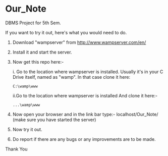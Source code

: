 # Our_Note
DBMS Project for 5th Sem.

If you want to try it out, here's what you would need to do.

1.  Download "wampserver" from http://www.wampserver.com/en/

2.  Install it and start the server.

3.  Now get this repo here:-

    i. Go to the location where wampserver is installed. Usually it's in your C Drive itself, named as "wamp". In that case             clone it here:

        C:\wamp\www

    ii.Go to the location where wampserver is installed And clone it here:-

        ...\wamp\www

4.  Now open your browser and in the link bar type:- localhost/Our_Note/ (make sure you have started the server)

5.  Now try it out.

6.  Do report if there are any bugs or any improvements are to be made.

Thank You
